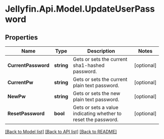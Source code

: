 
# Jellyfin.Api.Model.UpdateUserPassword

## Properties

Name | Type | Description | Notes
------------ | ------------- | ------------- | -------------
**CurrentPassword** | **string** | Gets or sets the current sha1-hashed password. | [optional] 
**CurrentPw** | **string** | Gets or sets the current plain text password. | [optional] 
**NewPw** | **string** | Gets or sets the new plain text password. | [optional] 
**ResetPassword** | **bool** | Gets or sets a value indicating whether to reset the password. | [optional] 

[[Back to Model list]](../README.md#documentation-for-models)
[[Back to API list]](../README.md#documentation-for-api-endpoints)
[[Back to README]](../README.md)

